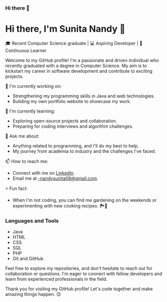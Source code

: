 ### Hi there 👋

<!--
**Sunita1008/Sunita1008** is a ✨ _special_ ✨ repository because its `README.md` (this file) appears on your GitHub profile.

Here are some ideas to get you started:

- 🔭 I’m currently working on ...
- 🌱 I’m currently learning ...
- 👯 I’m looking to collaborate on ...
- 🤔 I’m looking for help with ...
- 💬 Ask me about ...
- 📫 How to reach me: ...
- 😄 Pronouns: ...
- ⚡ Fun fact: ...
-->
# Hi there, I'm Sunita Nandy 👋

🎓 Recent Computer Science graduate | 💻 Aspiring Developer | 🌱 Continuous Learner

Welcome to my GitHub profile! I'm a passionate and driven individual who recently graduated with a degree in Computer Science. My aim is to kickstart my career in software development and contribute to exciting projects. 

🔭 I'm currently working on:
- Strengthening my programming skills in Java and web technologies.
- Building my own portfolio website to showcase my work.

🌱 I'm currently learning:
- Exploring open-source projects and collaboration.
- Preparing for coding interviews and algorithm challenges.

💬 Ask me about:
- Anything related to programming, and I'll do my best to help.
- My journey from academia to industry and the challenges I've faced.

📫 How to reach me:
- Connect with me on [LinkedIn](https://www.linkedin.com/in/sunita-nandy-b0913b202/).
- Email me at -nandysunita08@gmail.com.

⚡ Fun fact:
- When I'm not coding, you can find me gardening on the weekends or experimenting with new cooking recipes. 🏞️🍳


### Languages and Tools

- Java
- HTML
- CSS
- SQL
- PHP
- Git and GitHub


Feel free to explore my repositories, and don't hesitate to reach out for collaboration or questions. I'm eager to connect with fellow developers and learn from experienced professionals in the field.

Thank you for visiting my GitHub profile! Let's code together and make amazing things happen. 😊


